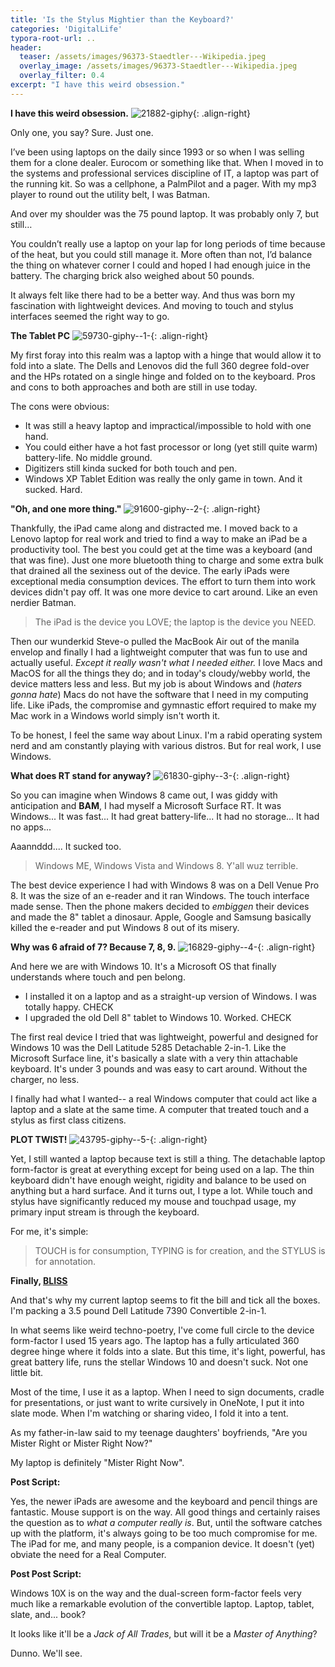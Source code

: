 ```yaml
---
title: 'Is the Stylus Mightier than the Keyboard?'
categories: 'DigitalLife'
typora-root-url: ..
header: 
  teaser: /assets/images/96373-Staedtler---Wikipedia.jpeg
  overlay_image: /assets/images/96373-Staedtler---Wikipedia.jpeg
  overlay_filter: 0.4
excerpt: "I have this weird obsession."
---
```

**I have this weird obsession.**
![21882-giphy](/assets/images/21882-giphy.gif){: .align-right}

Only one, you say? Sure. Just one.

I’ve been using laptops on the daily since 1993 or so when I was selling them for a clone dealer. Eurocom or something like that. When I moved in to the systems and professional services discipline of IT, a laptop was part of the running kit. So was a cellphone, a PalmPilot and a pager. With my mp3 player to round out the utility belt, I was Batman.

And over my shoulder was the 75 pound laptop. It was probably only 7, but still…

You couldn’t really use a laptop on your lap for long periods of time because of the heat, but you could still manage it. More often than not, I’d balance the thing on whatever corner I could and hoped I had enough juice in the battery. The charging brick also weighed about 50 pounds.

It always felt like there had to be a better way. And thus was born my fascination with lightweight devices. And moving to touch and stylus interfaces seemed the right way to go.

**The Tablet PC**
![59730-giphy--1-](/assets/images/59730-giphy--1-.gif){: .align-right}

My first foray into this realm was a laptop with a hinge that would allow it to fold into a slate. The Dells and Lenovos did the full 360 degree fold-over and the HPs rotated on a single hinge and folded on to the keyboard. Pros and cons to both approaches and both are still in use today.

The cons were obvious:

- It was still a heavy laptop and impractical/impossible to hold with one hand.
- You could either have a hot fast processor or long (yet still quite warm) battery-life. No middle ground.
- Digitizers still kinda sucked for both touch and pen.
- Windows XP Tablet Edition was really the only game in town. And it sucked. Hard.

**"Oh, and one more thing."**
![91600-giphy--2-](/assets/images/91600-giphy--2-.gif){: .align-right}

Thankfully, the iPad came along and distracted me. I moved back to a Lenovo laptop for real work and tried to find a way to make an iPad be a productivity tool. The best you could get at the time was a keyboard (and that was fine). Just one more bluetooth thing to charge and some extra bulk that drained all the sexiness out of the device. The early iPads were exceptional media consumption devices. The effort to turn them into work devices didn't pay off. It was one more device to cart around. Like an even nerdier Batman.

> The iPad is the device you LOVE;
> the laptop is the device you NEED.

Then our wunderkid Steve-o pulled the MacBook Air out of the manila envelop and finally I had a lightweight computer that was fun to use and actually useful. *Except it really wasn't what I needed either.* I love Macs and MacOS for all the things they do; and in today's cloudy/webby world, the device matters less and less. But my job is about Windows and (*haters gonna hate*) Macs do not have the software that I need in my computing life. Like iPads, the compromise and gymnastic effort required to make my Mac work in a Windows world simply isn't worth it.

To be honest, I feel the same way about Linux. I'm a rabid operating system nerd and am constantly playing with various distros. But for real work, I use Windows.

**What does RT stand for anyway?**
![61830-giphy--3-](/assets/images/61830-giphy--3-.gif){: .align-right}

So you can imagine when Windows 8 came out, I was giddy with anticipation and **BAM**, I had myself a Microsoft Surface RT. It was Windows... It was fast... It had great battery-life... It had no storage... It had no apps...

Aaannddd.... It sucked too.

> Windows ME, Windows Vista and Windows 8. 
> Y'all wuz terrible.

The best device experience I had with Windows 8 was on a Dell Venue Pro 8. It was the size of an e-reader and it ran Windows. The touch interface made sense. Then the phone makers decided to *embiggen* their devices and made the 8" tablet a dinosaur. Apple, Google and Samsung basically killed the e-reader and put Windows 8 out of its misery.

**Why was 6 afraid of 7? ​​​Because 7, 8, 9.**
![16829-giphy--4-](/assets/images/16829-giphy--4-.gif){: .align-right}

And here we are with Windows 10. It's a Microsoft OS that finally understands where touch and pen belong.

- I installed it on a laptop and as a straight-up version of Windows. I was totally happy. CHECK
- I upgraded the old Dell 8" tablet to Windows 10. Worked. CHECK

The first real device I tried that was lightweight, powerful and designed for Windows 10 was the Dell Latitude 5285 Detachable 2-in-1. Like the Microsoft Surface line, it's basically a slate with a very thin attachable keyboard. It's under 3 pounds and was easy to cart around. Without the charger, no less.

I finally had what I wanted-- a real Windows computer that could act like a laptop and a slate at the same time. A computer that treated touch and a stylus as first class citizens.

**PLOT TWIST!**
![43795-giphy--5-](/assets/images/43795-giphy--5-.gif){: .align-right}

Yet, I still wanted a laptop because text is still a thing. The detachable laptop form-factor is great at everything except for being used on a lap. The thin keyboard didn't have enough weight, rigidity and balance to be used on anything but a hard surface. And it turns out, I type a lot. While touch and stylus have significantly reduced my mouse and touchpad usage, my primary input stream is through the keyboard.

For me, it's simple:

> TOUCH is for consumption, TYPING is for creation, and the STYLUS is for annotation.

**Finally, [BLISS](https://www.pcworld.com/article/444752/the-story-behind-the-windows-xp-bliss-photo-and-what-it-looks-like-today.html)**

And that's why my current laptop seems to fit the bill and tick all the boxes. I'm packing a 3.5 pound Dell Latitude 7390 Convertible 2-in-1.

In what seems like weird techno-poetry, I've come full circle to the device form-factor I used 15 years ago. The laptop has a fully articulated 360 degree hinge where it folds into a slate. But this time, it's light, powerful, has great battery life, runs the stellar Windows 10 and doesn't suck. Not one little bit.

Most of the time, I use it as a laptop. When I need to sign documents, cradle for presentations, or just want to write cursively in OneNote, I put it into slate mode. When I'm watching or sharing video, I fold it into a tent.

As my father-in-law said to my teenage daughters' boyfriends, "Are you Mister Right or Mister Right Now?"

My laptop is definitely "Mister Right Now".

**Post Script:**

Yes, the newer iPads are awesome and the keyboard and pencil things are fantastic. Mouse support is on the way. All good things and certainly raises the question as to *what a computer really is*. But, until the software catches up with the platform, it's always going to be too much compromise for me. The iPad for me, and many people, is a companion device. It doesn't (yet) obviate the need for a Real Computer.

**Post Post Script:**

Windows 10X is on the way and the dual-screen form-factor feels very much like a remarkable evolution of the convertible laptop. Laptop, tablet, slate, and... book?

It looks like it'll be a *Jack of All Trades*, but will it be a *Master of Anything*?

Dunno. We'll see.

